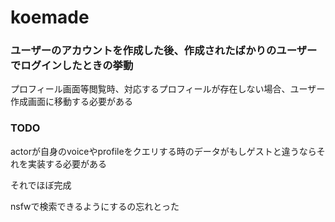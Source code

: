 # koemade

### ユーザーのアカウントを作成した後、作成されたばかりのユーザーでログインしたときの挙動
プロフィール画面等閲覧時、対応するプロフィールが存在しない場合、ユーザー作成画面に移動する必要がある

### TODO

actorが自身のvoiceやprofileをクエリする時のデータがもしゲストと違うならそれを実装する必要がある

それでほぼ完成

nsfwで検索できるようにするの忘れとった
